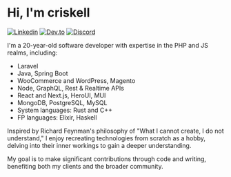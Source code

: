 # Hi, I'm criskell

[![Linkedin][linkedin-shield]][linkedin-url]
[![Dev.to][dev.to-shield]][dev.to-url]
[![Discord][discord-shield]][discord-url]

I'm a 20-year-old software developer with expertise in the PHP and JS realms, including:

- Laravel
- Java, Spring Boot
- WooCommerce and WordPress, Magento
- Node, GraphQL, Rest & Realtime APIs
- React and Next.js, HeroUI, MUI
- MongoDB, PostgreSQL, MySQL
- System languages: Rust and C++
- FP languages: Elixir, Haskell

Inspired by Richard Feynman's philosophy of "What I cannot create, I do not understand," I enjoy recreating technologies from scratch as a hobby, delving into their inner workings to gain a deeper understanding.

My goal is to make significant contributions through code and writing, benefiting both my clients and the broader community.

[linkedin-shield]: https://img.shields.io/badge/-crismoraesds-black.svg?style=flat-square&logo=linkedin&logoColor=white&colorB=0077b5
[linkedin-url]: https://linkedin.com/in/crismoraesds/
[dev.to-shield]: https://img.shields.io/badge/-criskell-black.svg?style=flat-square&logo=dev.to&logoColor=white&colorB=000000
[dev.to-url]: https://dev.to/criskell
[discord-shield]: https://img.shields.io/badge/-criskell-black.svg?style=flat-square&logo=discord&logoColor=white&colorB=5865F2
[discord-url]: https://discord.com/users/932741852514369607

<!--
<span>
  <img src="https://github-readme-stats.vercel.app/api/top-langs/?username=criskell&hide=html&layout=donut-vertical&theme=tokyonight" alt="Top languages" align="top">
  <img src="https://github-readme-stats.vercel.app/api?username=criskell&show_icons=true&theme=tokyonight" alt="GitHub stats" align="top">
</span>
-->

